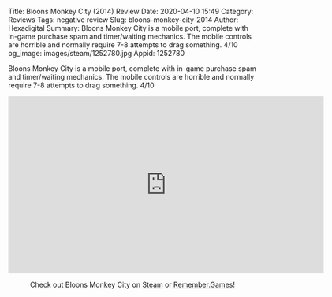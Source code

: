 Title: Bloons Monkey City (2014) Review
Date: 2020-04-10 15:49
Category: Reviews
Tags: negative review
Slug: bloons-monkey-city-2014
Author: Hexadigital
Summary: Bloons Monkey City is a mobile port, complete with in-game purchase spam and timer/waiting mechanics. The mobile controls are horrible and normally require 7-8 attempts to drag something. 4/10
og_image: images/steam/1252780.jpg
Appid: 1252780

Bloons Monkey City is a mobile port, complete with in-game purchase spam and timer/waiting mechanics. The mobile controls are horrible and normally require 7-8 attempts to drag something. 4/10

<center><iframe src="https://www.youtube.com/embed/-7mZU1yuKxY?feature=oembed" allow="accelerometer; autoplay; encrypted-media; gyroscope; picture-in-picture" width="640" height="360" frameborder="0"></iframe>

Check out Bloons Monkey City on [Steam](https://store.steampowered.com/app/1252780/?curator_clanid=34633900) or [Remember.Games](https://remember.games/game/101/)!</center>
